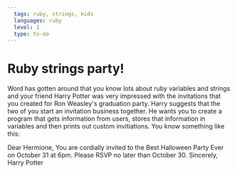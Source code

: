 ```yaml
---
  tags: ruby, strings, kids 
  languages: ruby
  level: 1
  type: to-do
---
```


# Ruby strings party!

Word has gotten around that you know lots about ruby variables and strings and your friend Harry Potter was very impressed with the invitations that you created for Ron Weasley's graduation party. Harry suggests that the two of you start an invitation business together. He wants you to create a program that gets information from users, stores that information in variables and then prints out custom invitiations. You know something like this:

Dear Hermione,
You are cordially invited to the Best Halloween Party Ever on October 31 at 6pm. Please RSVP no later than October 30.
Sincerely,
Harry Potter
